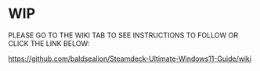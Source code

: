 # WIP

PLEASE GO TO THE WIKI TAB TO SEE INSTRUCTIONS TO FOLLOW OR CLICK THE LINK BELOW:

https://github.com/baldsealion/Steamdeck-Ultimate-Windows11-Guide/wiki
